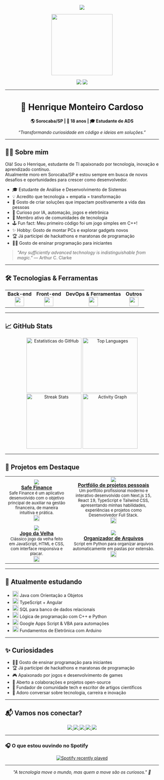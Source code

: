 <p align="center">
  <img src="https://readme-typing-svg.herokuapp.com?font=Fira+Code&duration=3000&pause=1000&color=0FF7E0&center=true&vCenter=true&width=800&height=60&lines=Olá%2C+eu+sou+Henrique+Monteiro!;Estudante+de+TI+e+Desenvolvedor+em+Construção.;Tecnologia+é+como+magia+que+sabemos+explicar."/>
</p>

<p align="center">
  <img src="https://media.tenor.com/kyJFTroNngQAAAAi/coding.gif" width="200" />
</p>

<p align="center">
  <!-- Badge de visitantes em tempo real -->
  <img src="https://visitor-badge.laobi.icu/badge?page_id=HenriqueMC17" />
  <!-- Badge de seguidores do GitHub em tempo real -->
  <img src="https://img.shields.io/github/followers/HenriqueMC17?label=Seguidores&style=social" />
</p>

---

<h1 align="center">👾 Henrique Monteiro Cardoso</h1>

<p align="center">
  <b>🌎 Sorocaba/SP | 🎂 18 anos | 🎓 Estudante de ADS</b>
</p>

<p align="center">
  <i>“Transformando curiosidade em código e ideias em soluções.”</i>
</p>

---

## 🧑‍💻 Sobre mim

Olá! Sou o Henrique, estudante de TI apaixonado por tecnologia, inovação e aprendizado contínuo.  
Atualmente moro em Sorocaba/SP e estou sempre em busca de novos desafios e oportunidades para crescer como desenvolvedor.

- 🎓 Estudante de Análise e Desenvolvimento de Sistemas
- 💡 Acredito que tecnologia + empatia = transformação
- 🚀 Gosto de criar soluções que impactam positivamente a vida das pessoas
- 🧩 Curioso por IA, automação, jogos e eletrônica
- 📰 Membro ativo de comunidades de tecnologia
- 🕹️ Fun fact: Meu primeiro código foi um jogo simples em C++!
- ✨ Hobby: Gosto de montar PCs e explorar gadgets novos
- 🏆 Já participei de hackathons e maratonas de programação
- 👨‍🏫 Gosto de ensinar programação para iniciantes

> _"Any sufficiently advanced technology is indistinguishable from magic."_ — Arthur C. Clarke

---

## 🛠️ Tecnologias & Ferramentas

<table align="center">
  <tr>
    <td align="center"><b>Back-end</b><br>
      <img src="https://skillicons.dev/icons?i=java,py,cpp,cs,php,nodejs,mysql,postgres,arduino" height="30"/>
    </td>
    <td align="center"><b>Front-end</b><br>
      <img src="https://skillicons.dev/icons?i=html,css,js,ts,react,nextjs,tailwind,materialui" height="30"/>
    </td>
    <td align="center"><b>DevOps & Ferramentas</b><br>
      <img src="https://skillicons.dev/icons?i=docker,gitlab,vscode,eclipse,figma,ps,firebase,windows" height="30"/>
    </td>
    <td align="center"><b>Outros</b><br>
      <img src="https://skillicons.dev/icons?i=discord,github,arduino" height="30"/>
    </td>
  </tr>
</table>

---

## 📈 GitHub Stats

<p align="center">
  <img height="180em" src="https://github-readme-stats.vercel.app/api?username=HenriqueMC17&show_icons=true&theme=tokyonight&count_private=true" alt="Estatísticas do GitHub"/>
  <img height="180em" src="https://github-readme-stats.vercel.app/api/top-langs/?username=HenriqueMC17&layout=compact&theme=tokyonight&langs_count=10&custom_title=Linguagens+Mais+Usadas" alt="Top Languages"/>
  <img src="https://streak-stats.demolab.com?user=HenriqueMC17&theme=tokyonight&hide_border=false" height="180em" alt="Streak Stats"/>
  <img src="https://github-readme-activity-graph.vercel.app/graph?username=HenriqueMC17&radius=16&theme=tokyonight&area=true&hide_border=false" height="180em" alt="Activity Graph"/>
</p>

---

## 🚀 Projetos em Destaque

<!-- Mantenha os links dos projetos sempre atualizados, se possível use badges de stars/forks em tempo real -->
<table>
  <tr>
    <td align="center">
      <a href="https://v0-saas-landing-page-bi83mscdt.vercel.app/">
        <img src="https://img.shields.io/badge/-Safe%20Finance-111?style=for-the-badge&logo=github&logoColor=white" />
        <br/>
        <strong>Safe Finance</strong>
      </a>
      <br/>
      <sub>Safe Finance é um aplicativo desenvolvido com o objetivo principal de auxiliar na gestão financeira, de maneira intuitiva e prática.</sub>
      <br/>
      <img src="https://skillicons.dev/icons?i=react,ts,tailwind,vercel" height="20"/>
    </td>
    <td align="center">
      <a href="https://v0-portfolio-website-zeta-plum.vercel.app/">
        <img src="https://img.shields.io/badge/-Portfólio%20Pessoal-007396?style=for-the-badge&logo=github&logoColor=white" />
        <br/>
        <strong>Portfólio de projetos pessoais</strong>
      </a>
      <br/>
      <sub>Um portfólio profissional moderno e interativo desenvolvido com Next.js 15, React 19, TypeScript e Tailwind CSS, apresentando minhas habilidades, experiências e projetos como Desenvolvedor Full Stack.</sub>
      <br/>
      <img src="https://skillicons.dev/icons?i=nextjs,react,ts,tailwind" height="20"/>
    </td>
  </tr>
  <tr>
    <td align="center">
      <a href="https://github.com/HenriqueMC17/JogoDaVelha">
        <img src="https://img.shields.io/badge/-Jogo%20da%20Velha-ff5722?style=for-the-badge&logo=javascript&logoColor=white" />
        <br/>
        <strong>Jogo da Velha</strong>
      </a>
      <br/>
      <sub>Clássico jogo da velha feito em JavaScript, HTML e CSS, com interface responsiva e placar.</sub>
      <br/>
      <img src="https://skillicons.dev/icons?i=js,html,css" height="20"/>
    </td>
    <td align="center">
      <a href="https://github.com/HenriqueMC17/OrganizadorDeArquivos">
        <img src="https://img.shields.io/badge/-Organizador%20de%20Arquivos-306998?style=for-the-badge&logo=python&logoColor=white" />
        <br/>
        <strong>Organizador de Arquivos</strong>
      </a>
      <br/>
      <sub>Script em Python para organizar arquivos automaticamente em pastas por extensão.</sub>
      <br/>
      <img src="https://skillicons.dev/icons?i=py" height="20"/>
    </td>
  </tr>
</table>

---

## 🌱 Atualmente estudando

- <img src="https://skillicons.dev/icons?i=java" height="20"/> Java com Orientação a Objetos  
- <img src="https://skillicons.dev/icons?i=ts,angular" height="20"/> TypeScript + Angular  
- <img src="https://skillicons.dev/icons?i=mysql" height="20"/> SQL para banco de dados relacionais  
- <img src="https://skillicons.dev/icons?i=cpp,py" height="20"/> Lógica de programação com C++ e Python  
- <img src="https://skillicons.dev/icons?i=googlecloud" height="20"/> Google Apps Script & VBA para automações  
- <img src="https://skillicons.dev/icons?i=arduino" height="20"/> Fundamentos de Eletrônica com Arduino

---

## ✨ Curiosidades

- 👨‍🏫 Gosto de ensinar programação para iniciantes  
- 🏆 Já participei de hackathons e maratonas de programação  
- 🎮 Apaixonado por jogos e desenvolvimento de games  
- 🤝 Aberto a colaborações e projetos open-source  
- 📰 Fundador de comunidade tech e escritor de artigos científicos  
- 💬 Adoro conversar sobre tecnologia, carreira e inovação

---

## 📬 Vamos nos conectar?

<p align="center">
  <a href="https://www.linkedin.com/in/henrique-monteiro-cardoso-ba3716229/" target="_blank">
    <img src="https://img.shields.io/badge/-LinkedIn-0077B5?style=for-the-badge&logo=linkedin&logoColor=white" />
  </a>
  <a href="https://wa.me/5515988027261" target="_blank">
    <img src="https://img.shields.io/badge/-WhatsApp-25D366?style=for-the-badge&logo=whatsapp&logoColor=white" />
  </a>
  <a href="mailto:henriquemon17@gmail.com" target="_blank">
    <img src="https://img.shields.io/badge/-Gmail-D14836?style=for-the-badge&logo=gmail&logoColor=white" />
  </a>
  <a href="https://discordapp.com/users/.crazywen" target="_blank">
    <img src="https://img.shields.io/badge/-Discord-5865F2?style=for-the-badge&logo=discord&logoColor=white" />
  </a>
  <a href="https://github.com/HenriqueMC17?tab=followers" target="_blank">
    <img src="https://img.shields.io/github/followers/HenriqueMC17?label=Follow&style=for-the-badge" />
  </a>
</p>

---

### 🎧 O que estou ouvindo no Spotify

<div align="center">
  <a href="https://open.spotify.com/user/31k3hwqqt55ohjaiif3tnhps6wrq?si=2711116ba4034159" target="_blank">
    <img src="https://spotify-recently-played-readme.vercel.app/api?user=31k3hwqqt55ohjaiif3tnhps6wrq&count=3&unique=false" alt="Spotify recently played" />
  </a>
</div>

---

<p align="center"><i>"A tecnologia move o mundo, mas quem a move são os curiosos." 🚀</i></p>
